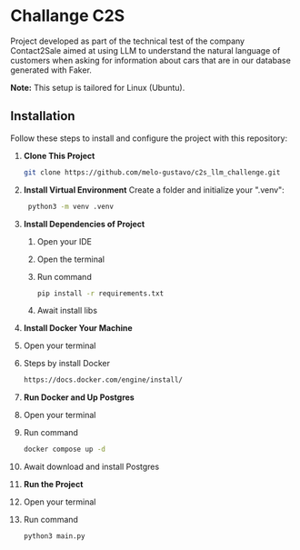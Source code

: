 # Challange C2S

Project developed as part of the technical test of the company Contact2Sale aimed at using LLM to understand the natural language of customers when asking for information about cars that are in our database generated with Faker.

**Note:** This setup is tailored for Linux (Ubuntu).

## Installation

Follow these steps to install and configure the project with this repository:

1. **Clone This Project**
   ```bash
   git clone https://github.com/melo-gustavo/c2s_llm_challenge.git
   ```

2. **Install Virtual Environment**
   Create a folder and initialize your ".venv":
   ```bash
    python3 -m venv .venv
   ```

3. **Install Dependencies of Project**
   1. Open your IDE

   2. Open the terminal

   3. Run command
      ```bash
      pip install -r requirements.txt
      ```

   3. Await install libs

4. **Install Docker Your Machine**
  1. Open your terminal

  2. Steps by install Docker
     ```bash
     https://docs.docker.com/engine/install/
     ```

4. **Run Docker and Up Postgres**
  1. Open your terminal

  2. Run command
     ```bash
     docker compose up -d
     ```

  3. Await download and install Postgres

5. **Run the Project**
  1. Open your terminal

  2. Run command
     ```bash
     python3 main.py
     ```
